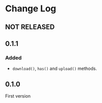 # Change Log

## NOT RELEASED

## 0.1.1

### Added

- `download()`, `has()` and `upload()` methods.

## 0.1.0

First version
